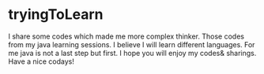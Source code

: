 # tryingToLearn
I share some codes which made me more  complex thinker.
Those codes from my java learning sessions.
I believe I will learn different languages. For me java is not a last step but first.
I hope you will enjoy my codes& sharings.
Have a nice codays!



